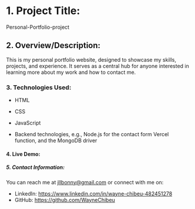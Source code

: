 # 1. Project Title:

Personal-Portfolio-project

## 2. Overview/Description:

This is my personal portfolio website, designed to showcase my skills, projects, and experience. It serves as a central hub for anyone interested in learning more about my work and how to contact me.

### 3. Technologies Used:

* HTML
  
* CSS
  
* JavaScript
  
* Backend technologies, e.g., Node.js for the contact form Vercel function, and the MongoDB driver

#### 4. Live Demo: 

##### 5. Contact Information:

You can reach me at jllbonny@gmail.com or connect with me on:

* LinkedIn: https://www.linkedin.com/in/wayne-chibeu-482451278
* GitHub: https://github.com/WayneChibeu

